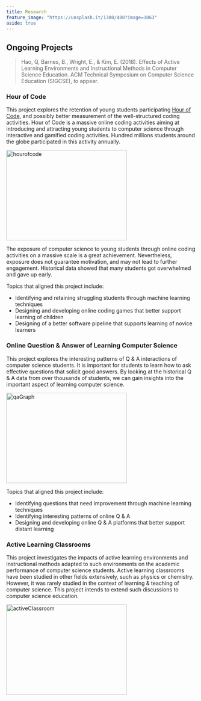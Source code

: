 ```yaml
---
title: Research
feature_image: "https://unsplash.it/1300/400?image=1063"
aside: true
---
```


## Ongoing Projects

> Hao, Q, Barnes, B., Wright, E., & Kim, E. (2018). 
> Effects of Active Learning Environments and Instructional Methods in Computer Science Education. 
> ACM Technical Symposium on Computer Science Education (SIGCSE), to appear.

### Hour of Code

This project explores the retention of young students participating <a href="https://hourofcode.com/us" target="_blank">Hour of Code</a>, and possibly better measurement of the well-structured coding activities. Hour of Code is a massive online coding activities aiming at introducing and attracting young students to computer science through interactive and gamified coding activities. Hundred millions students around the globe participated in this activity annually. 

<img src="https://farm5.staticflickr.com/4331/37230163801_7004639bf1.jpg" width="320" height="240" alt="hourofcode">
	
The exposure of computer science to young students through online coding activities on a massive scale is a great achievement. Nevertheless, exposure does not guarantee motivation, and may not lead to further engagement. Historical data showed that many students got overwhelmed and gave up early.

Topics that aligned this project include:

* Identifying and retaining struggling students through machine learning techniques
* Designing and developing online coding games that better support learning of children
* Designing of a better software pipeline that supports learning of novice learners

### Online Question & Answer of Learning Computer Science

This project explores the interesting patterns of Q & A interactions of computer science students. It is important for students to learn how to ask effective questions that solicit good answers. By looking at the historical Q & A data from over thousands of students, we can gain insights into the important aspect of learning computer science.

<img src="https://farm5.staticflickr.com/4454/37782035171_774850ea7c_b.jpg" width="320" height="240" alt="qaGraph">

Topics that aligned this project include:

* Identifying questions that need improvement through machine learning techniques
* Identifying interesting patterns of online Q & A
* Designing and developing online Q & A platforms that better support distant learning

### Active Learning Classrooms

This project investigates the impacts of active learning environments and instructional methods adapted to such environments on the academic performance of computer science students. Active learning classrooms have been studied in other fields extensively, such as physics or chemistry. However, it was rarely studied in the context of learning & teaching of computer science. This project intends to extend such discussions to computer science education.

<img src="https://farm5.staticflickr.com/4404/36975322400_e898114369_n.jpg" width="320" height="240" alt="activeClassroom">